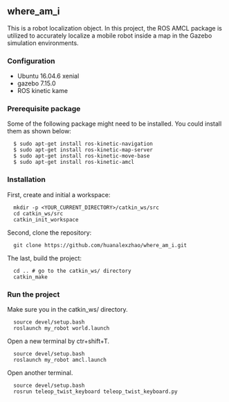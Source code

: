 ## where_am_i ##
  This is a robot localization object. In this project, the ROS AMCL package is utilized to accurately localize a mobile robot inside a map in the Gazebo simulation environments.
### Configuration ###
- Ubuntu 16.04.6 xenial
- gazebo 7.15.0
- ROS kinetic kame
### Prerequisite package ###
  Some of the following package might need to be installed. You could install them as shown below:
```
  $ sudo apt-get install ros-kinetic-navigation
  $ sudo apt-get install ros-kinetic-map-server
  $ sudo apt-get install ros-kinetic-move-base
  $ sudo apt-get install ros-kinetic-amcl
```
### Installation ###
   First, create and initial a workspace:
```
  mkdir -p <YOUR_CURRENT_DIRECTORY>/catkin_ws/src
  cd catkin_ws/src
  catkin_init_workspace
```
  Second, clone the repository:
```
  git clone https://github.com/huanalexzhao/where_am_i.git
```
  The last, build the project:
```
  cd .. # go to the catkin_ws/ directory
  catkin_make
```
### Run the project ###
  Make sure you in the catkin_ws/ directory.
```
  source devel/setup.bash
  roslaunch my_robot world.launch
```
  Open a new terminal by ctr+shift+T.
```
  source devel/setup.bash
  roslaunch my_robot amcl.launch
```
  Open another terminal.
```
  source devel/setup.bash
  rosrun teleop_twist_keyboard teleop_twist_keyboard.py
```
